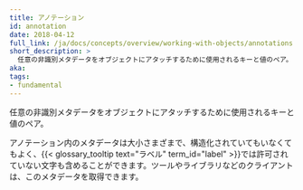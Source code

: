 ```yaml
---
title: アノテーション
id: annotation
date: 2018-04-12
full_link: /ja/docs/concepts/overview/working-with-objects/annotations
short_description: >
  任意の非識別メタデータをオブジェクトにアタッチするために使用されるキーと値のペア。
aka: 
tags:
- fundamental
---
```

 任意の非識別メタデータをオブジェクトにアタッチするために使用されるキーと値のペア。
<!--more--> 

アノテーション内のメタデータは大小さまざまで、構造化されていてもいなくてもよく、{{< glossary_tooltip text="ラベル" term_id="label" >}}では許可されていない文字も含めることができます。ツールやライブラリなどのクライアントは、このメタデータを取得できます。